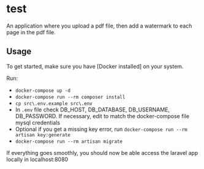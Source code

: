 # test

An application where you upload a pdf file, then add a watermark to each page in the pdf file.

## Usage

To get started, make sure you have [Docker installed] on your system.

Run:
- `docker-compose up -d`
- `docker-compose run --rm composer install`
- `cp src\.env.example src\.env`
- In `.env` file check DB_HOST, DB_DATABASE, DB_USERNAME, DB_PASSWORD. If necessary, edit to match the docker-compose file mysql credentials
- Optional if you get a missing key error, run `docker-compose run --rm artisan key:generate`
- `docker-compose run --rm artisan migrate`


If everything goes smoothly, you should now be able access the laravel app locally in localhost:8080

